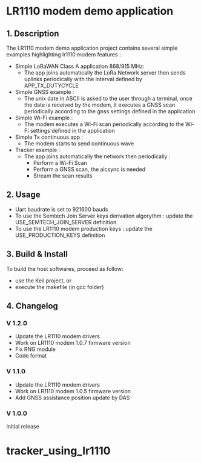 # LR1110 modem demo application

## 1. Description

The LR1110 modem demo application project contains several simple examples highlighting lr1110 modem features :

- Simple LoRaWAN Class A application 868/915 MHz:
	- The app joins automatically the LoRa Network server then sends uplinks periodically with the interval defined by APP_TX_DUTYCYCLE
- Simple GNSS example :
	- The unix date in ASCII is asked to the user through a terminal, once the date is received by the modem, it executes a GNSS scan periodically according to the gnss settings defined in the application
- Simple Wi-Fi example :
	- The modem executes a Wi-Fi scan periodically according to the Wi-Fi settings defined in the application
- Simple Tx continuous app :
	- The modem starts to send continuous wave
- Tracker example :
	- The app joins automatically the network then periodically :
		- Perform a Wi-Fi Scan
		- Perform a GNSS scan, the alcsync is needed
		- Stream the scan results

## 2. Usage
	
-	Uart baudrate is set to 921600 bauds
-	To use the Semtech Join Server keys derivation algorythm : update the USE_SEMTECH_JOIN_SERVER definition
-	To use the LR1110 modem production keys : update the USE_PRODUCTION_KEYS definition

## 3. Build & Install

To build the host softwares, proceed as follow:

-	use the Keil project, or
-	execute the makefile (in gcc folder)

## 4. Changelog

### V 1.2.0 ###

-	Update the LR1110 modem drivers
-	Work on LR1110 modem 1.0.7 firmware version
-	Fix RNG module
-	Code format

### V 1.1.0 ###

-	Update the LR1110 modem drivers
-	Work on LR1110 modem 1.0.5 firmware version
-	Add GNSS assistance position update by DAS

### V 1.0.0 ###

Initial release
# tracker_using_lr1110
